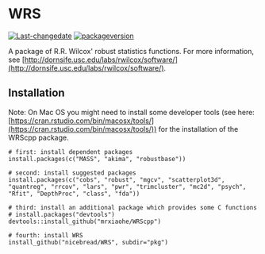 # WRS #
[![Last-changedate](https://img.shields.io/badge/last%20change-2020--10--05-yellowgreen.svg)](/commits/master)
[![packageversion](https://img.shields.io/badge/Package%20version-0.37-orange.svg?style=flat-square)](commits/master)


A package of R.R. Wilcox' robust statistics functions.
For more information, see [http://dornsife.usc.edu/labs/rwilcox/software/](http://dornsife.usc.edu/labs/rwilcox/software/).


## Installation ##

Note: On Mac OS you might need to install some developer tools (see here: [https://cran.rstudio.com/bin/macosx/tools/](https://cran.rstudio.com/bin/macosx/tools/)) for the installation of the WRScpp package.

    # first: install dependent packages
    install.packages(c("MASS", "akima", "robustbase"))
    
    # second: install suggested packages
    install.packages(c("cobs", "robust", "mgcv", "scatterplot3d", "quantreg", "rrcov", "lars", "pwr", "trimcluster", "mc2d", "psych", "Rfit", "DepthProc", "class", "fda"))
    
    # third: install an additional package which provides some C functions
    # install.packages("devtools")
    devtools::install_github("mrxiaohe/WRScpp")
    
    # fourth: install WRS
    install_github("nicebread/WRS", subdir="pkg")

